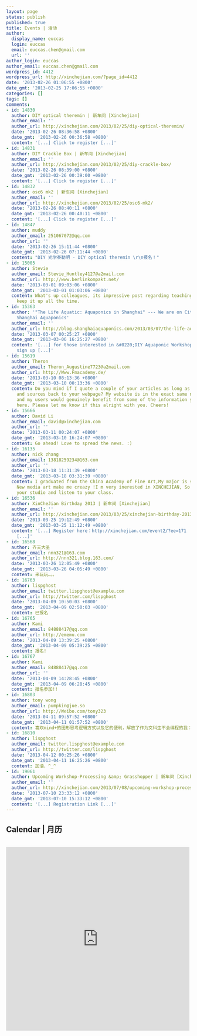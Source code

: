 ```yaml
---
layout: page
status: publish
published: true
title: Events | 活动
author:
  display_name: euccas
  login: euccas
  email: euccas.chen@gmail.com
  url: ''
author_login: euccas
author_email: euccas.chen@gmail.com
wordpress_id: 4412
wordpress_url: http://xinchejian.com/?page_id=4412
date: '2013-02-26 01:06:55 +0800'
date_gmt: '2013-02-25 17:06:55 +0800'
categories: []
tags: []
comments:
- id: 14830
  author: DIY optical theremin | 新车间 [Xinchejian]
  author_email: ''
  author_url: http://xinchejian.com/2013/02/25/diy-optical-theremin/
  date: '2013-02-26 08:36:58 +0800'
  date_gmt: '2013-02-26 00:36:58 +0800'
  content: '[...] Click to register [...]'
- id: 14831
  author: DIY Crackle Box | 新车间 [Xinchejian]
  author_email: ''
  author_url: http://xinchejian.com/2013/02/25/diy-crackle-box/
  date: '2013-02-26 08:39:00 +0800'
  date_gmt: '2013-02-26 00:39:00 +0800'
  content: '[...] Click to register [...]'
- id: 14832
  author: osc6 mk2 | 新车间 [Xinchejian]
  author_email: ''
  author_url: http://xinchejian.com/2013/02/25/osc6-mk2/
  date: '2013-02-26 08:40:11 +0800'
  date_gmt: '2013-02-26 00:40:11 +0800'
  content: '[...] Click to register [...]'
- id: 14847
  author: muddy
  author_email: 251067072@qq.com
  author_url: ''
  date: '2013-02-26 15:11:44 +0800'
  date_gmt: '2013-02-26 07:11:44 +0800'
  content: "DIY 光学泰勒明 - DIY optical theremin \r\n报名！"
- id: 15005
  author: Stevie
  author_email: Stevie_Huntley4127@a2mail.com
  author_url: http://www.berlinkompakt.net/
  date: '2013-03-01 09:03:06 +0800'
  date_gmt: '2013-03-01 01:03:06 +0800'
  content: What's up colleagues, its impressive post regarding teachingand fully defined,
    keep it up all the time.
- id: 15363
  author: '"The Life Aquatic: Aquaponics in Shanghai" --- We are on Cityweekend -
    Shanghai Aquaponics'
  author_email: ''
  author_url: http://blog.shanghaiaquaponics.com/2013/03/07/the-life-aquatic-aquaponics-in-shanghai-we-are-on-cityweekend/
  date: '2013-03-07 00:25:27 +0800'
  date_gmt: '2013-03-06 16:25:27 +0800'
  content: '[...] for those interested in &#8220;DIY Aquaponic Workshop&#8221;, please
    sign up [...]'
- id: 15619
  author: Theron
  author_email: Theron_Augustine7723@a2mail.com
  author_url: http://Www.Fmacademy.de/
  date: '2013-03-10 08:13:36 +0800'
  date_gmt: '2013-03-10 00:13:36 +0800'
  content: Do you mind if I quote a couple of your articles as long as I provide credit
    and sources back to your webpage? My website is in the exact same niche as yours
    and my users would genuinely benefit from some of the information you provide
    here. Please let me know if this alright with you. Cheers!
- id: 15666
  author: David Li
  author_email: david@xinchejian.com
  author_url: ''
  date: '2013-03-11 00:24:07 +0800'
  date_gmt: '2013-03-10 16:24:07 +0800'
  content: Go ahead! Love to spread the news. :)
- id: 16135
  author: nick zhang
  author_email: 13818259234@163.com
  author_url: ''
  date: '2013-03-18 11:31:39 +0800'
  date_gmt: '2013-03-18 03:31:39 +0800'
  content: I graduated from the China Academy of Fine Art,My major is sculpture .but
    New media art make me creazy !I m very inerested in XINCHEJIAN, So I want to visit
    your studio and listen to your class.
- id: 16536
  author: XinCheJian Birthday 2013 | 新车间 [Xinchejian]
  author_email: ''
  author_url: http://xinchejian.com/2013/03/25/xinchejian-birthday-2013/
  date: '2013-03-25 19:12:49 +0800'
  date_gmt: '2013-03-25 11:12:49 +0800'
  content: '[...] Register here：http://xinchejian.com/event2/?ee=171
    [...]'
- id: 16568
  author: 齐天大圣
  author_email: nnn321@163.com
  author_url: http://nnn321.blog.163.com/
  date: '2013-03-26 12:05:49 +0800'
  date_gmt: '2013-03-26 04:05:49 +0800'
  content: 来玩玩。。。
- id: 16763
  author: lispghost
  author_email: twitter.lispghost@example.com
  author_url: http://twitter.com/lispghost
  date: '2013-04-09 10:50:03 +0800'
  date_gmt: '2013-04-09 02:50:03 +0800'
  content: 已报名
- id: 16765
  author: Kami
  author_email: 84888417@qq.com
  author_url: http://ememu.com
  date: '2013-04-09 13:39:25 +0800'
  date_gmt: '2013-04-09 05:39:25 +0800'
  content: 报名!
- id: 16767
  author: Kami
  author_email: 84888417@qq.com
  author_url: ''
  date: '2013-04-09 14:28:45 +0800'
  date_gmt: '2013-04-09 06:28:45 +0800'
  content: 报名参加!!
- id: 16803
  author: tony wong
  author_email: pumpkin@jue.so
  author_url: http://Weibo.com/tony323
  date: '2013-04-11 09:57:52 +0800'
  date_gmt: '2013-04-11 01:57:52 +0800'
  content: 喜欢mind+的图形思考逻辑方式以及它的便利，解放了作为文科生不会编程的我：）
- id: 16810
  author: lispghost
  author_email: twitter.lispghost@example.com
  author_url: http://twitter.com/lispghost
  date: '2013-04-12 00:25:26 +0800'
  date_gmt: '2013-04-11 16:25:26 +0800'
  content: 加油，^_^
- id: 19061
  author: Upcoming Workshop-Processing &amp; Grasshopper | 新车间 [Xinchejian]
  author_email: ''
  author_url: http://xinchejian.com/2013/07/08/upcoming-workshop-processing-grasshopper/
  date: '2013-07-10 23:33:12 +0800'
  date_gmt: '2013-07-10 15:33:12 +0800'
  content: '[...] Registration Link [...]'
---
```

<h2>Calendar | 月历</h2><br />
<iframe style="border-width: 0pt;" src="https://www.google.com/calendar/embed?showTitle=0&amp;showPrint=0&amp;showCalendars=0&amp;mode=AGENDA&amp;height=500&amp;wkst=2&amp;bgcolor=%23FFFFFF&amp;src=xinchejian.com_loc0h655hhu81r9oaensqt87uc%40group.calendar.google.com&amp;color=%23125A12&amp;ctz=Asia%2FShanghai" height="500" width="500" frameborder="0" scrolling="no"></iframe>
